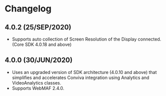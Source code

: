
# Changelog

## 4.0.2 (25/SEP/2020)
* Supports auto collection of Screen Resolution of the Display connected. (Core SDK 4.0.18 and above)

##  4.0.0 (30/JUN/2020)
* Uses an upgraded version of SDK architecture (4.0.10 and above) that simplifies and accelerates Conviva integration using Analytics and VideoAnalytics classes.
* Supports WebMAF 2.4.0.
